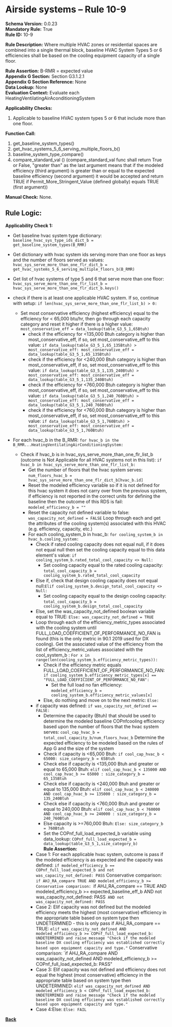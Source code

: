 # Airside systems – Rule 10-9  
**Schema Version:** 0.0.23    
**Mandatory Rule:** True     
**Rule ID:** 10-9  
 
**Rule Description:** Where multiple HVAC zones or residential spaces are combined into a single thermal block, baseline HVAC System Types 5 or 6 efficiencies shall be based on the cooling equipment capacity of a single floor.  

**Rule Assertion:** B-RMR = expected value                                             
**Appendix G Section:** Section G3.1.2.1  
**Appendix G Section Reference:** None  
**Data Lookup:** None   
**Evaluation Context:** Evaluate each HeatingVentilatingAirAconditioningSystem   

**Applicability Checks:**  

1. Applicable to baseline HVAC system types 5 or 6 that include more than one floor.  

**Function Call:**  

1. get_baseline_system_types()
2. get_hvac_systems_5_6_serving_multiple_floors_b()
3. baseline_system_type_compare()
3. compare_standard_val () (compare_standard_val func shall return True or False, "greater than" as the last argument means that if the modeled efficiency (third argument) is greater than or equal to the expected baseline efficiency (second argument) it would be accepted and return TRUE if Permit_More_Stringent_Value (defined globally) equals TRUE (first argument))  

**Manual Check:** None.  
 
## Rule Logic:  
**Applicability Check 1:**  
- Get baseline hvac system type dictionary: `baseline_hvac_sys_type_ids_dict_b = get_baseline_system_types(B_RMR)`
- Get dictionary with hvac system ids serving more than one floor as keys and the number of floors served as values: `hvac_sys_serve_more_than_one_flr_dict_b = get_hvac_systems_5_6_serving_multiple_floors_b(B_RMR)`
- Get list of hvac systems of type 5 and 6 that serve more than one floor: `hvac_sys_serve_more_than_one_flr_list_b = hvac_sys_serve_more_than_one_flr_dict_b.keys()`

- check if there is at least one applicable HVAC system.  If so, continue with setup: `if len(hvac_sys_serve_more_than_one_flr_list_b) > 0:`
    - Set most conservative efficiency (highest efficiency) equal to the efficiency for < 65,000 btu/hr, then go through each capacity category and reset it higher if there is a higher value: `most_conservative_eff = data_lookup(table_G3_5_1,65Btuh)`
		- check if the efficiency for <135,000 Btuh category is higher than most_conservative_eff, if so, set most_conservative_eff to this value: `if data_lookup(table_G3_5_1,65_135Btuh) > most_conservative_eff: most_conservative_eff = data_lookup(table_G3_5_1,65_135Btuh)`
		- check if the efficiency for <240,000 Btuh category is higher than most_conservative_eff, if so, set most_conservative_eff to this value: `if data_lookup(table_G3_5_1,135_240Btuh) > most_conservative_eff: most_conservative_eff = data_lookup(table_G3_5_1,135_240Btuh)`
		- check if the efficiency for <760,000 Btuh category is higher than most_conservative_eff, if so, set most_conservative_eff to this value: `if data_lookup(table_G3_5_1,240_760Btuh) > most_conservative_eff: most_conservative_eff = data_lookup(table_G3_5_1,240_760Btuh)`
		- check if the efficiency for <760,000 Btuh category is higher than most_conservative_eff, if so, set most_conservative_eff to this value: `if data_lookup(table_G3_5_1,760Btuh) > most_conservative_eff: most_conservative_eff = data_lookup(table_G3_5_1,760Btuh)`
	
- For each hvac_b in the B_RMR: `for hvac_b in the B_RMR...HeatingVentilatingAirConditioningSystem:`     
    - Check if hvac_b is in hvac_sys_serve_more_than_one_flr_list_b (outcome is Not Applicable for all HVAC systems not in this list): `if hvac_b in hvac_sys_serve_more_than_one_flr_list_b:`  
        - Get the number of floors that the hvac system serves: `num_floors_hvac_b = hvac_sys_serve_more_than_one_flr_dict_b[hvac_b.id]`
        - Reset the modeled efficiency variable so if it is not defined for this hvac system it does not carry over from the previous system, if efficiency is not reported in the correct units for defining the baseline then the outcome of this RDS is fail: `modeled_efficiency_b = ""`
        - Reset the capacity not defined variable to false: `was_capacity_not_defined = FALSE`
        Loop through each and get the attributes of the cooling system(s) associated with this HVAC (e.g. efficiency, capacity, etc.)
        - For each cooling_system_b in hvac_b: `for cooling_system_b in hvac_b.cooling_system:`
            - Check if rated cooling capacity does not equal null, if it does not equal null then set the cooling capacity equal to this data element's value: `if cooling_system_b.rated_total_cool_capacity <> Null:`
                - Set cooling capacity equal to the rated cooling capacity: `total_cool_capacity_b = cooling_system_b.rated_total_cool_capacity`
            - Else if, check that design cooling capacity does not equal null:`Elif cooling_system_b.design_total_cool_capacity <> Null:`  
                - Set cooling capacity equal to the design cooling capacity: `total_cool_capacity_b = cooling_system_b.design_total_cool_capacity`
            - Else, set the was_capacity_not_defined boolean variable equal to TRUE: `Else: was_capacity_not_defined = TRUE`
            - Loop through each of the efficiency_metric_types associated with the cooling system until FULL_LOAD_COEFFICIENT_OF_PERFORMANCE_NO_FAN is found (this is the only metric in 90.1 2019 used for DX cooling). Get the associated value of the efficiency from the list of efficiency_metric_values associated with the cool_system_b : `For x in range(len(cooling_system_b.efficiency_metric_types)):`
                - Check if the efficiency metric equals FULL_LOAD_COEFFICIENT_OF_PERFORMANCE_NO_FAN: `if cooling_system_b.efficiency_metric_types[x] == "FULL_LOAD_COEFFICIENT_OF_PERFORMANCE_NO_FAN":` 
                    - Set the full load no fan efficiency: `modeled_efficiency_b = cooling_system_b.efficiency_metric_values[x]`
                - Else, do nothing and move on to the next metric: `Else:`     
            - if capacity was defined: `if was_capacity_not_defined == FALSE:`  
                - Determine the capacity (Btuh) that should be used to determine the modeled baseline COPnfcooling efficiency based upon the number of floors that the hvac system serves: `cool_cap_hvac_b = total_cool_capacity_b/num_floors_hvac_b`
                Determine the expected efficiency to be modeled based on the rules of App G and the size of the system
                - Check if capacity is <65,000 Btuh: `if cool_cap_hvac_b < 65000: size_category_b = 65Btuh`
                - Check else if capacity is <135,000 Btuh and greater or equal to 65,000 Btuh: `elif cool_cap_hvac_b < 135000 AND cool_cap_hvac_b >= 65000 : size_category_b = 65_135Btuh`
                - Check else if capacity is <240,000 Btuh and greater or equal to 135,000 Btuh: `elif cool_cap_hvac_b < 240000 AND cool_cap_hvac_b >= 135000 : size_category_b = 135_240Btuh`
                - Check else if capacity is <760,000 Btuh and greater or equal to 240,000 Btuh: `elif cool_cap_hvac_b < 760000 AND cool_cap_hvac_b >= 240000 : size_category_b = 240_760Btuh`
                - Else capacity is >=760,000 Btuh: `Else: size_category_b = 760Btuh`
                - Set the COPnf_full_load_expected_b variable using data_lookup: `COPnf_full_load_expected_b = data_lookup(table_G3_5_1,size_category_b)`  
            **Rule Assertion:**
            - Case 1: For each applicable hvac system, outcome is pass if the modeled efficiency is as expected and the capacity was defined: `if modeled_efficiency_b == COPnf_full_load_expected_b and not was_capacity_not_defined: PASS`
				Conservative comparison: `if AHJ_RA_compare TRUE AND modeled_efficiency_b >= Conservative comparison: `if AHJ_RA_compare == TRUE AND modeled_efficiency_b >= expected_baseline_eff_b AND not was_capacity_not_defined: PASS` AND not was_capacity_not_defined: PASS`
            - Case 2: Elif capacity was not defined but the modeled efficiency meets the highest (most conservative) efficiency in the appropriate table based on system type then UNDETERMINED - this is only pass if AHJ_RA_compare == TRUE: `elif was_capacity_not_defined AND modeled_efficiency_b >= COPnf_full_load_expected_b: UNDETERMINED and raise_message "Check if the modeled baseline DX cooling efficiency was established correctly based upon equipment capacity and type."` 
				Conservative comparison: `if AHJ_RA_compare AND was_capacity_not_defined AND modeled_efficiency_b >= COPnf_full_load_expected_b: PASS"
            - Case 3: Elif capacity was not defined and efficiency does not equal the highest (most conservative) efficiency in the appropriate table based on system type then UNDETERMINED: `elif was_capacity_not_defined AND modeled_efficiency_b < COPnf_full_load_expected_b: UNDETERMINED and raise_message "Check if the modeled baseline DX cooling efficiency was established correctly based upon equipment capacity and type."` 
            - Case 4:Else: `Else: FAIL`
    

 **[Back](../_toc.md)**
